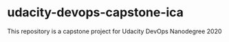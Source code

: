 # udacity-devops-capstone-ica
This repository is a capstone project for Udacity DevOps Nanodegree 2020
